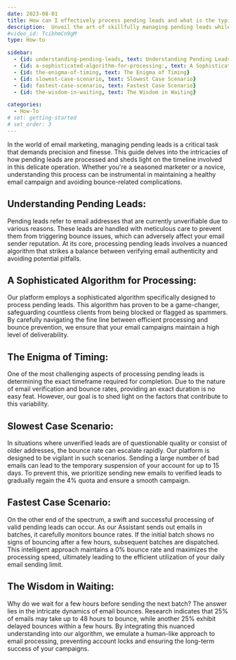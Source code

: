 ```yaml
---
date: 2023-08-01
title: How can I effectively process pending leads and what is the typical timeframe required for completion?
description:  Unveil the art of skillfully managing pending leads while uncovering the optimal timeframe for resolution within the dynamic landscape of email marketing. Discover how our innovative algorithms and strategic timing insights can empower your email campaigns to conquer bounce-related challenges with finesse.
#video_id: TcibhmCn9gM
type: How-to

sidebar:
  - {id: understanding-pending-leads, text: Understanding Pending Leads}
  - {id: a-sophisticated-algorithm-for-processing:, text: A Sophisticated Algorithm for Processing}
  - {id: the-enigma-of-timing, text: The Enigma of Timing}
  - {id: slowest-case-scenario, text: Slowest Case Scenario}
  - {id: fastest-case-scenario, text: Fastest Case Scenario}
  - {id: the-wisdom-in-waiting, text: The Wisdom in Waiting}

categories:
  - How-To
# set: getting-started
# set_order: 3
---
```


In the world of email marketing, managing pending leads is a critical task that demands precision and finesse. This guide delves into the intricacies of how pending leads are processed and sheds light on the timeline involved in this delicate operation. Whether you're a seasoned marketer or a novice, understanding this process can be instrumental in maintaining a healthy email campaign and avoiding bounce-related complications.

## Understanding Pending Leads:

Pending leads refer to email addresses that are currently unverifiable due to various reasons. These leads are handled with meticulous care to prevent them from triggering bounce issues, which can adversely affect your email sender reputation. At its core, processing pending leads involves a nuanced algorithm that strikes a balance between verifying email authenticity and avoiding potential pitfalls.

## A Sophisticated Algorithm for Processing:

Our platform employs a sophisticated algorithm specifically designed to process pending leads. This algorithm has proven to be a game-changer, safeguarding countless clients from being blocked or flagged as spammers. By carefully navigating the fine line between efficient processing and bounce prevention, we ensure that your email campaigns maintain a high level of deliverability.

## The Enigma of Timing:

One of the most challenging aspects of processing pending leads is determining the exact timeframe required for completion. Due to the nature of email verification and bounce rates, providing an exact duration is no easy feat. However, our goal is to shed light on the factors that contribute to this variability.

## Slowest Case Scenario:

In situations where unverified leads are of questionable quality or consist of older addresses, the bounce rate can escalate rapidly. Our platform is designed to be vigilant in such scenarios. Sending a large number of bad emails can lead to the temporary suspension of your account for up to 15 days. To prevent this, we prioritize sending new emails to verified leads to gradually regain the 4% quota and ensure a smooth campaign.

## Fastest Case Scenario:

On the other end of the spectrum, a swift and successful processing of valid pending leads can occur. As our Assistant sends out emails in batches, it carefully monitors bounce rates. If the initial batch shows no signs of bouncing after a few hours, subsequent batches are dispatched. This intelligent approach maintains a 0% bounce rate and maximizes the processing speed, ultimately leading to the efficient utilization of your daily email sending limit.

## The Wisdom in Waiting:

Why do we wait for a few hours before sending the next batch? The answer lies in the intricate dynamics of email bounces. Research indicates that 25% of emails may take up to 48 hours to bounce, while another 25% exhibit delayed bounces within a few hours. By integrating this nuanced understanding into our algorithm, we emulate a human-like approach to email processing, preventing account locks and ensuring the long-term success of your campaigns.

